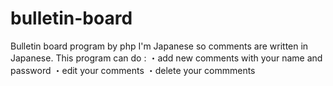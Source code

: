 # bulletin-board
Bulletin board program by php
I'm Japanese so comments are written in Japanese.
This program can do :
・add new comments with your name and password
・edit your comments
・delete your commments
